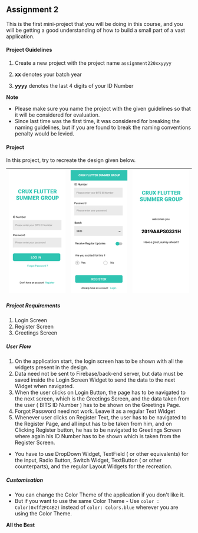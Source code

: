 ## Assignment 2

This is the first mini-project that you will be doing in this course, and you will be getting a good understanding of how to build a small part of a vast application.


#### Project Guidelines
1. Create a new project with the project name `assignment220xxyyyy`

2. **xx** denotes your batch year


3. **yyyy** denotes the last 4 digits of your ID Number

**Note**
- Please make sure you name the project with the given guidelines so that it will be considered for evaluation.
- Since last time was the first time, it was considered for breaking the naming guidelines, but if you are found to break the naming conventions penalty would be levied.

#### Project
In this project, try to recreate the design given below.

| ![1](LoginScreen.png) | ![1](RegisterScreen.png) | ![1](GreetingsScreen.png) |
| --- | --- | --- |

##### Project Requirements
1. Login Screen
2. Register Screen
3. Greetings Screen

##### User Flow
1. On the application start, the login screen has to be shown with all the widgets present in the design.
2. Data need not be sent to Firebase/back-end server, but data must be saved inside the Login Screen Widget to send the data to the next Widget when navigated.
3. When the user clicks on Login Button, the page has to be navigated to the next screen, which is the Greetings Screen, and the data taken from the user ( BITS ID Number ) has to be shown on the Greetings Page.
4. Forgot Password need not work. Leave it as a regular Text Widget
5. Whenever user clicks on Register Text, the user has to be navigated to the Register Page, and all input has to be taken from him, and on Clicking Register button, he has to be navigated to Greetings Screen where again his ID Number has to be shown which is taken from the Register Screen.

- You have to use DropDown Widget, TextField ( or other equivalents) for the input, Radio Button, Switch Widget, TextButton ( or other counterparts), and the regular Layout Widgets for the recreation.

##### Customisation
- You can change the Color Theme of the application if you don't like it.
- But if you want to use the same Color Theme
		- Use `color : Color(0xff2FC4B2)` instead of `color: Colors.blue` wherever you are using the Color Theme.

**All the Best**